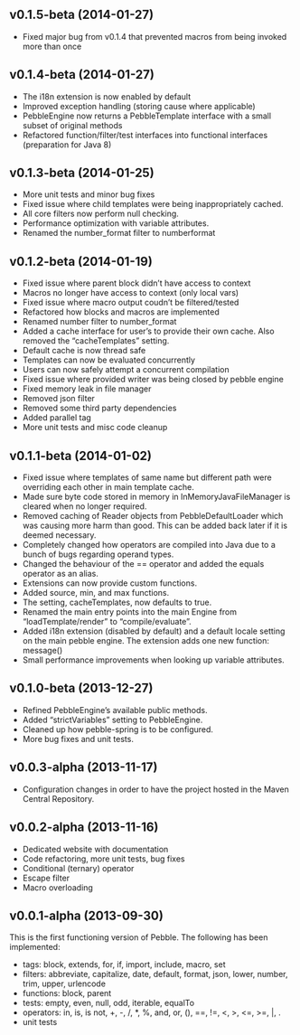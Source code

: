 ## v0.1.5-beta (2014-01-27)
- Fixed major bug from v0.1.4 that prevented macros from being invoked more than once

## v0.1.4-beta (2014-01-27)
- The i18n extension is now enabled by default
- Improved exception handling (storing cause where applicable)
- PebbleEngine now returns a PebbleTemplate interface with a small subset of original methods
- Refactored function/filter/test interfaces into functional interfaces (preparation for Java 8)

## v0.1.3-beta (2014-01-25)
- More unit tests and minor bug fixes
- Fixed issue where child templates were being inappropriately cached.
- All core filters now perform null checking.
- Performance optimization with variable attributes.
- Renamed the number_format filter to numberformat 

## v0.1.2-beta (2014-01-19)
- Fixed issue where parent block didn’t have access to context
- Macros no longer have access to context (only local vars)
- Fixed issue where macro output coudn’t be filtered/tested
- Refactored how blocks and macros are implemented 
- Renamed number filter to number_format
- Added a cache interface for user’s to provide their own cache. Also removed the “cacheTemplates” setting.
- Default cache is now thread safe
- Templates can now be evaluated concurrently
- Users can now safely attempt a concurrent compilation
- Fixed issue where provided writer was being closed by pebble engine
- Fixed memory leak in file manager
- Removed json filter
- Removed some third party dependencies
- Added parallel tag
- More unit tests and misc code cleanup

## v0.1.1-beta (2014-01-02)
- Fixed issue where templates of same name but different path were overriding each other in main template cache.
- Made sure byte code stored in memory in InMemoryJavaFileManager is cleared when no longer required.
- Removed caching of Reader objects from PebbleDefaultLoader which was causing more harm than good. This can be added back later if it is deemed necessary.
- Completely changed how operators are compiled into Java due to a bunch of bugs regarding operand types.
- Changed the behaviour of the == operator and added the equals operator as an alias.
- Extensions can now provide custom functions.
- Added source, min, and max functions.
- The setting, cacheTemplates, now defaults to true.
- Renamed the main entry points into the main Engine from “loadTemplate/render” to “compile/evaluate”.
- Added i18n extension (disabled by default) and a default locale setting on the main pebble engine. The extension adds one new function: message()
- Small performance improvements when looking up variable attributes.

## v0.1.0-beta (2013-12-27)
- Refined PebbleEngine’s available public methods.
- Added “strictVariables” setting to PebbleEngine.
- Cleaned up how pebble-spring is to be configured.
- More bug fixes and unit tests.

## v0.0.3-alpha (2013-11-17)
- Configuration changes in order to have the project hosted in the Maven Central Repository.

## v0.0.2-alpha (2013-11-16)
- Dedicated website with documentation
- Code refactoring, more unit tests, bug fixes
- Conditional (ternary) operator
- Escape filter
- Macro overloading

## v0.0.1-alpha (2013-09-30)
This is the first functioning version of Pebble. The following has been implemented:
- tags: block, extends, for, if, import, include, macro, set
- filters: abbreviate, capitalize, date, default, format, json, lower, number, trim, upper, urlencode
- functions: block, parent
- tests: empty, even, null, odd, iterable, equalTo
- operators: in, is, is not, +, -, /, *, %, and, or, (), ==, !=, <, >, <=, >=, |, .
- unit tests
